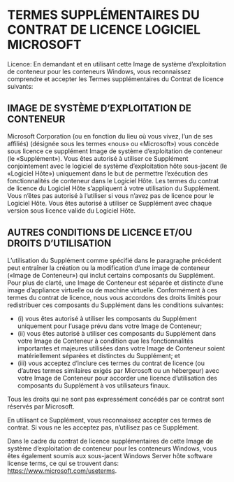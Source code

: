 
# <a name="microsoft-software-supplemental-license-terms"></a>TERMES SUPPLÉMENTAIRES DU CONTRAT DE LICENCE LOGICIEL MICROSOFT

Licence: En demandant et en utilisant cette Image de système d’exploitation de conteneur pour les conteneurs Windows, vous reconnaissez comprendre et accepter les Termes supplémentaires du Contrat de licence suivants:

## <a name="container-os-image"></a>IMAGE DE SYSTÈME D’EXPLOITATION DE CONTENEUR 

Microsoft Corporation (ou en fonction du lieu où vous vivez, l’un de ses affiliés) (désignée sous les termes «nous» ou «Microsoft») vous concède sous licence ce supplément Image de système d’exploitation de conteneur (le «Supplément»). Vous êtes autorisé à utiliser ce Supplément conjointement avec le logiciel de système d’exploitation hôte sous-jacent (le «Logiciel Hôte») uniquement dans le but de permettre l’exécution des fonctionnalités de conteneur dans le Logiciel Hôte.  Les termes du contrat de licence du Logiciel Hôte s’appliquent à votre utilisation du Supplément. Vous n’êtes pas autorisé à l’utiliser si vous n’avez pas de licence pour le Logiciel Hôte. Vous êtes autorisé à utiliser ce Supplément avec chaque version sous licence valide du Logiciel Hôte.

## <a name="additional-licensing-requirements-andor-use-rights"></a>AUTRES CONDITIONS DE LICENCE ET/OU DROITS D’UTILISATION 

L’utilisation du Supplément comme spécifié dans le paragraphe précédent peut entraîner la création ou la modification d’une image de conteneur («Image de Conteneur») qui inclut certains composants du Supplément. Pour plus de clarté, une Image de Conteneur est séparée et distincte d’une image d’appliance virtuelle ou de machine virtuelle.  Conformément à ces termes du contrat de licence, nous vous accordons des droits limités pour redistribuer ces composants du Supplément dans les conditions suivantes:

* (i) vous êtes autorisé à utiliser les composants du Supplément uniquement pour l’usage prévu dans votre Image de Conteneur;
* (ii) vous êtes autorisé à utiliser ces composants du Supplément dans votre Image de Conteneur à condition que les fonctionnalités importantes et majeures utilisées dans votre Image de Conteneur soient matériellement séparées et distinctes du Supplément; et 
* (iii) vous acceptez d’inclure ces termes du contrat de licence (ou d’autres termes similaires exigés par Microsoft ou un hébergeur) avec votre Image de Conteneur pour accorder une licence d’utilisation des composants du Supplément à vos utilisateurs finaux.

Tous les droits qui ne sont pas expressément concédés par ce contrat sont réservés par Microsoft.

En utilisant ce Supplément, vous reconnaissez accepter ces termes de contrat. Si vous ne les acceptez pas, n’utilisez pas ce Supplément.

Dans le cadre du contrat de licence supplémentaires de cette Image de système d’exploitation de conteneur pour les conteneurs Windows, vous êtes également soumis aux sous-jacent Windows Server hôte software license terms, ce qui se trouvent dans: https://www.microsoft.com/useterms.  
